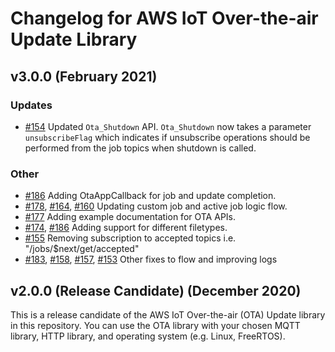 # Changelog for AWS IoT Over-the-air Update Library

## v3.0.0 (February 2021)

### Updates

 - [#154](https://github.com/aws/ota-for-aws-iot-embedded-sdk/pull/154) Updated `Ota_Shutdown` API. `Ota_Shutdown` now takes a parameter `unsubscribeFlag` which  indicates if unsubscribe operations should be performed from the job topics when shutdown is called.
### Other
 - [#186](https://github.com/aws/ota-for-aws-iot-embedded-sdk/pull/186) Adding OtaAppCallback for job and update completion.
 - [#178](https://github.com/aws/ota-for-aws-iot-embedded-sdk/pull/178), [#164](https://github.com/aws/ota-for-aws-iot-embedded-sdk/pull/164), [#160](https://github.com/aws/ota-for-aws-iot-embedded-sdk/pull/160) Updating custom job and active job logic flow.
 - [#177](https://github.com/aws/ota-for-aws-iot-embedded-sdk/pull/177) Adding example documentation for OTA APIs.
 - [#174](https://github.com/aws/ota-for-aws-iot-embedded-sdk/pull/174), [#186](https://github.com/aws/ota-for-aws-iot-embedded-sdk/pull/186) Adding support for different filetypes.
 - [#155](https://github.com/aws/ota-for-aws-iot-embedded-sdk/pull/155) Removing subscription to accepted topics i.e. "/jobs/$next/get/accepted"
 - [#183](https://github.com/aws/ota-for-aws-iot-embedded-sdk/pull/183), [#158](https://github.com/aws/ota-for-aws-iot-embedded-sdk/pull/158), [#157](https://github.com/aws/ota-for-aws-iot-embedded-sdk/pull/157), [#153](https://github.com/aws/ota-for-aws-iot-embedded-sdk/pull/153) Other fixes to flow and improving logs
## v2.0.0 (Release Candidate) (December 2020)
This is a release candidate of the AWS IoT Over-the-air (OTA) Update library in this repository. You can use the OTA library with your chosen MQTT library, HTTP library, and operating system (e.g. Linux, FreeRTOS).